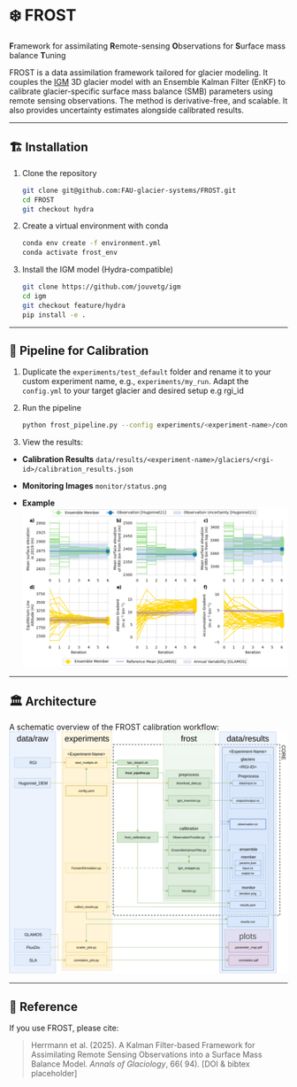 # ❄️ FROST

**F**ramework for assimilating **R**emote-sensing **O**bservations for **S**urface
mass balance **T**uning

FROST is a data assimilation framework tailored for glacier modeling.
It couples the [IGM](https://github.com/instructed-glacier-model/igm) 3D glacier
model
with an Ensemble Kalman Filter (EnKF) to calibrate glacier-specific surface mass
balance (SMB) parameters using remote sensing observations. The method is
derivative-free, and scalable. It also provides uncertainty estimates alongside 
calibrated
results.

---

## 🏗️ Installation

1. Clone the repository

   ```bash
   git clone git@github.com:FAU-glacier-systems/FROST.git
   cd FROST
   git checkout hydra
   ```

2. Create a virtual environment with conda

   ```bash
   conda env create -f environment.yml
   conda activate frost_env
   ```

3. Install the IGM model (Hydra-compatible)

   ```bash
   git clone https://github.com/jouvetg/igm 
   cd igm
   git checkout feature/hydra
   pip install -e .
   ```

---

## 🚀 Pipeline for Calibration 

1. Duplicate the `experiments/test_default` folder and rename it to your custom
   experiment name, e.g., `experiments/my_run`.
   Adapt the `config.yml` to your target glacier and desired setup e.g rgi_id

2. Run the pipeline

   ```bash
   python frost_pipeline.py --config experiments/<experiment-name>/config.yml 
   ```

3. View the results:

* **Calibration Results**
  `data/results/<experiment-name>/glaciers/<rgi-id>/calibration_results.json`

* **Monitoring Images**
  `monitor/status.png`

* **Example**
  ![Status Example](assets/status_006_2020.png)

---

## 🏛️ Architecture

A schematic overview of the FROST calibration workflow:
![FROST Architecture](assets/FROST_architecture.svg)

---

## 📎 Reference

If you use FROST, please cite:

> Herrmann et al. (2025). A Kalman Filter-based Framework for Assimilating Remote
> Sensing Observations into a Surface Mass Balance Model. *Annals of Glaciology*, 66(
> 94).
> \[DOI & bibtex placeholder]

